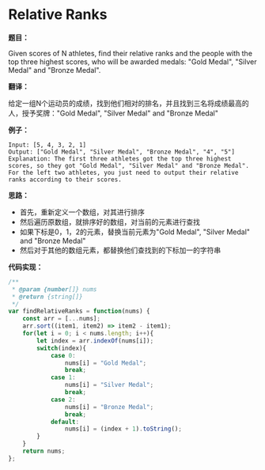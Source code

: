 # Relative Ranks

**题目：**

Given scores of N athletes, find their relative ranks and the people with the top three highest scores, who will be awarded medals: "Gold Medal", "Silver Medal" and "Bronze Medal".

**翻译：**

给定一组N个运动员的成绩，找到他们相对的排名，并且找到三名将成绩最高的人，授予奖牌："Gold Medal", "Silver Medal" and "Bronze Medal"

**例子：**

```
Input: [5, 4, 3, 2, 1]
Output: ["Gold Medal", "Silver Medal", "Bronze Medal", "4", "5"]
Explanation: The first three athletes got the top three highest scores, so they got "Gold Medal", "Silver Medal" and "Bronze Medal". 
For the left two athletes, you just need to output their relative ranks according to their scores.
```

**思路：**

* 首先，重新定义一个数组，对其进行排序
* 然后遍历原数组，就排序好的数组，对当前的元素进行查找
* 如果下标是0，1，2的元素，替换当前元素为"Gold Medal", "Silver Medal" and "Bronze Medal"
* 然后对于其他的数组元素，都替换他们查找到的下标加一的字符串

**代码实现：**

```javascript
/**
 * @param {number[]} nums
 * @return {string[]}
 */
var findRelativeRanks = function(nums) {
    const arr = [...nums];
    arr.sort((item1, item2) => item2 - item1);
    for(let i = 0; i < nums.length; i++){
        let index = arr.indexOf(nums[i]);
        switch(index){
            case 0:
                nums[i] = "Gold Medal";
                break;
            case 1:
                nums[i] = "Silver Medal";
                break;
            case 2:
                nums[i] = "Bronze Medal";
                break;
            default:
                nums[i] = (index + 1).toString();
        }
    }
    return nums;
};
```